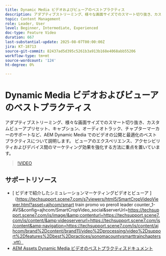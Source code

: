 ```yaml
---
title: Dynamic Media ビデオおよびビューアのベストプラクティス
description: アダプティブストリーミング、様々な画面サイズでのスマート切り抜き、カスタムビューアプリセット、キャプション、オーディオトラック、チャプターマーカーのサポートなど、AEM Dynamic Media でのビデオの公開と最適化のベストプラクティスについて説明します。
topic: Content Management
role: Leader, User
level: Beginner, Intermediate, Experienced
doc-type: Feature Video
duration: 667
last-substantial-update: 2025-08-07T00:00:00Z
jira: KT-18713
source-git-commit: 82437ad5d395c5261b3a913b168e4068abb55206
workflow-type: tm+mt
source-wordcount: '124'
ht-degree: 0%

---
```



# Dynamic Media ビデオおよびビューアのベストプラクティス

アダプティブストリーミング、様々な画面サイズでのスマート切り抜き、カスタムビューアプリセット、キャプション、オーディオトラック、チャプターマーカーのサポートなど、AEM Dynamic Media でのビデオの公開と最適化のベストプラクティスについて説明します。 ビューアのエクスペリエンス、アクセシビリティおよびデバイス間のマーケティング効果を強化する方法に重点を置いています。

>[!VIDEO](https://video.tv.adobe.com/v/3470634/?learn=on&enablevpops)

## サポートリソース

* [ ビデオで紹介したシミュレーションマーケティングビデオとビューア ] （https://techsupport.scene7.com/s7viewers/html5/SmartCropVideoViewer.html?asset=ajhcom/smart train promo vo preroll leader counter_1-AVS&amp;config=ajhcom/SmartCropVideo_social&amp;serverUrl=https://techsupport.scene7.com/is/image/&amp;contenturl=https://techsupport.scene7.com/is/content/&amp;videoserverurl=https://techsupport.scene7.com/is/content&amp;navigation=https://techsupport.scene7.com/is/content/ajhcom/brand%2Dcontent/brand11/video%2Dprocessing/video%2Dsupport%2Dfeatures%2Dbest%2Dpractices/sonomacountysmarttrainchapters.vtt）
* [AEM Assets Dynamic Media ビデオのベストプラクティスドキュメント ](https://experienceleague.adobe.com/en/docs/experience-manager-65/content/assets/dynamicvideo#best-practice-using-the-html-video-viewer)